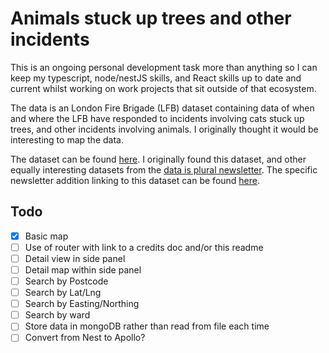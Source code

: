 # Animals stuck up trees and other incidents

This is an ongoing personal development task more than anything so I can keep my typescript, node/nestJS skills, and React skills up to date and current whilst working on work projects that sit outside of that ecosystem. 

The data is an London Fire Brigade (LFB) dataset containing data of when and where the LFB have responded to incidents involving cats stuck up trees, and other incidents involving animals. I originally thought it would be interesting to map the data. 

The dataset can be found [here](https://data.london.gov.uk/dataset/animal-rescue-incidents-attended-by-lfb). I originally found this dataset, and other equally interesting datasets from the [data is plural newsletter](https://www.data-is-plural.com/). The specific newsletter addition linking to this dataset can be found [here](https://www.data-is-plural.com/archive/2021-06-16-edition/). 

## Todo

- [x] Basic map
- [ ] Use of router with link to a credits doc and/or this readme 
- [ ] Detail view in side panel
- [ ] Detail map within side panel
- [ ] Search by Postcode
- [ ] Search by Lat/Lng
- [ ] Search by Easting/Northing
- [ ] Search by ward
- [ ] Store data in mongoDB rather than read from file each time
- [ ] Convert from Nest to Apollo? 
